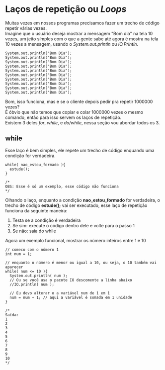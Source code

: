# Laços de repetição ou *Loops*

Muitas vezes em nossos programas precisamos fazer um trecho de código repetir várias vezes.<br />
Imagine que o usuário deseja mostrar a mensagem "Bom dia" na tela 10 vezes, um jeito símples com o que a gente sabe até agora é mostra na tela 10 vezes a mensagem, usando o *System.out.println* ou *IO.Println*.
```
System.out.println("Bom Dia");
System.out.println("Bom Dia");
System.out.println("Bom Dia");
System.out.println("Bom Dia");
System.out.println("Bom Dia");
System.out.println("Bom Dia");
System.out.println("Bom Dia");
System.out.println("Bom Dia");
System.out.println("Bom Dia");
System.out.println("Bom Dia");
```
Bom, isso funciona, mas e se o cliente depois pedir pra repetir 1000000 vezes?<br />
É óbvio que não temos que copiar e colar 1000000 vezes o mesmo comando, então para isso servem os laços de repetição.<br />
Existem 3 deles *for*, *while*, e *do/while*, nessa seção vou abordar todos os 3.

## while

Esse laço é bem simples, ele repete um trecho de código enquando uma condição for verdadeira.
```
while( nao_estou_formado ){
  estude();
}

/*
OBS: Esse é só um exemplo, esse código não funciona
*/
```
Olhando o laço, enquanto a condição **nao_estou_formado** for verdadeira, o trecho de código **estude();** vai ser executado, esse laço de repetição funciona da seguinte maneira:
1) Testa se a condição é verdadeira
2) Se sim: execute o código dentro dele e volte para o passo 1
3) Se não: saia do while

Agora um exemplo funcional, mostrar os número inteiros entre 1 e 10

```
// comeco com o número 1
int num = 1;

// enquanto o número é menor ou igual a 10, ou seja, o 10 também vai aparecer
while( num <= 10 ){
  System.out.println( num );
  // Ou se você usa o pacote IO descomente a linha abaixo
  //IO.println( num );
  
  // Eu devo alterar o a variável num de 1 em 1
  num = num + 1; // aqui a variável é somada em 1 unidade
}

/*
Saída:
1
2
3
4
5
6
7
8
9
10
*/
```
